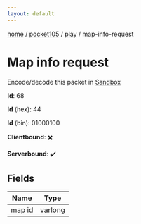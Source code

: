 ```yaml
---
layout: default
---
```


[home](/)  /  [pocket105](/protocol/pocket105)  /  [play](/protocol/pocket105/play)  /  map-info-request

# Map info request

Encode/decode this packet in [Sandbox](../../../sandbox/pocket105#play.map_info_request)

**Id**: 68

**Id** (hex): 44

**Id** (bin): 01000100

**Clientbound**: ✖️

**Serverbound**: ✔️

## Fields

Name | Type
---|---
map id | varlong
